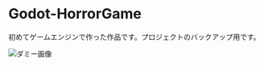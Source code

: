 # Godot-HorrorGame
初めてゲームエンジンで作った作品です。プロジェクトのバックアップ用です。

![ダミー画像]([https://via.placeholder.com/150](https://media.discordapp.net/attachments/926052583037087744/1164832407350935603/557_20231020164800.png?ex=6544a5b7&is=653230b7&hm=f4a1c23146aa2a08bd632bd51c9b27d66f16d45b477744c6fc0caa714575fd34&=)https://media.discordapp.net/attachments/926052583037087744/1164832407350935603/557_20231020164800.png?ex=6544a5b7&is=653230b7&hm=f4a1c23146aa2a08bd632bd51c9b27d66f16d45b477744c6fc0caa714575fd34&=)
